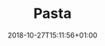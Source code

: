 ---
title: "Pasta"
date: 2018-10-27T15:11:56+01:00
draft: true
type: "recipe"

tags:
- pasta
- italian
- food
---